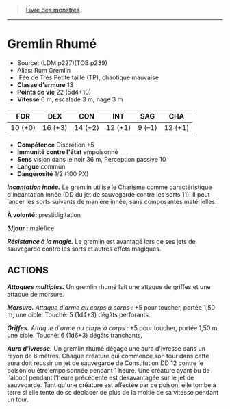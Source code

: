 ﻿> [Livre des monstres](tome_of_beasts.md)

---

# Gremlin Rhumé

- Source: (LDM p227)(TOB p239)
- Alias: Rum Gremlin
-  Fée de Très Petite taille  (TP), chaotique mauvaise
- **Classe d'armure** 13
- **Points de vie** 22 (5d4+10)
- **Vitesse** 6 m, escalade 3 m, nage 3 m

|FOR|DEX|CON|INT|SAG|CHA|
|---|---|---|---|---|---|
|10 (+0)|16 (+3)|14 (+2)|12 (+1)|9 (–1)|12 (+1)|

- **Compétence** Discrétion +5
- **Immunité contre l'état** empoisonné
- **Sens** vision dans le noir 36 m, Perception passive 10
- **Langue** commun
- **Dangerosité** 1/2 (100 PX)

**_Incantation innée._** Le gremlin utilise le Charisme comme caractéristique d'incantation innée (DD du jet de sauvegarde contre les sorts 11). Il peut lancer les sorts suivants de manière innée, sans composantes matérielles:

**À volonté:** prestidigitation

**3/jour :** maléfice

**_Résistance à la magie._** Le gremlin est avantagé lors de ses jets de sauvegarde contre les sorts et autres effets magiques.

## ACTIONS

**_Attaques multiples._** Un gremlin rhumé fait une attaque de griffes et une attaque de morsure.

**_Morsure._** _Attaque d'arme au corps à corps :_ +5 pour toucher, portée 1,50 m, une cible. Touché: 5 (1d4+3) dégâts perforants.

**_Griffes._** _Attaque d'arme au corps à corps :_ +5 pour toucher, portée 1,50 m, une cible. Touché: 6 (1d6+3) dégâts tranchants.

**_Aura d'ivresse._** Un gremlin rhumé dégage une aura d'ivresse dans un rayon de 6 mètres. Chaque créature qui commence son tour dans cette aura doit réussir un jet de sauvegarde de Constitution DD 12 contre le poison ou être empoisonnée pendant 1 heure. Une créature ayant bu de l'alcool pendant l'heure précédente est désavantagée sur le jet de sauvegarde. Tant qu'une créature est affectée par ce poison, elle tombe à terre si elle tente de se déplacer de plus de la moitié de sa vitesse pendant un tour.

